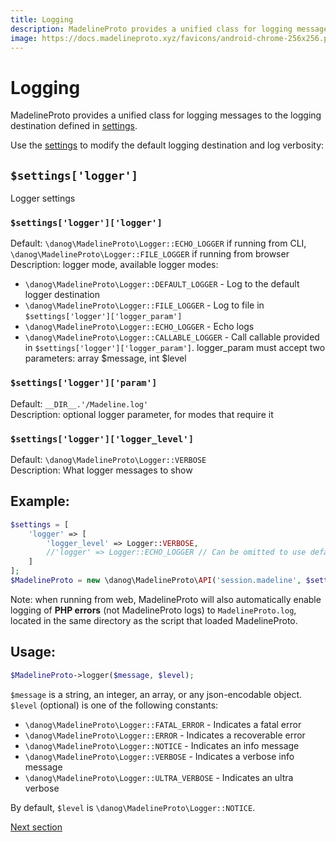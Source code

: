 ```yaml
---
title: Logging
description: MadelineProto provides a unified class for logging messages to the logging destination defined in [settings](SETTINGS.html#settingslogger).  
image: https://docs.madelineproto.xyz/favicons/android-chrome-256x256.png
---
```

# Logging

MadelineProto provides a unified class for logging messages to the logging destination defined in [settings](SETTINGS.html#settingslogger).  

Use the [settings](SETTINGS.html#settingslogger) to modify the default logging destination and log verbosity:  

## `$settings['logger']` 

Logger settings

### `$settings['logger']['logger']`
Default: `\danog\MadelineProto\Logger::ECHO_LOGGER` if running from CLI, `\danog\MadelineProto\Logger::FILE_LOGGER` if running from browser  
Description: logger mode, available logger modes:

* `\danog\MadelineProto\Logger::DEFAULT_LOGGER` - Log to the default logger destination
* `\danog\MadelineProto\Logger::FILE_LOGGER` - Log to file in `$settings['logger']['logger_param']`
* `\danog\MadelineProto\Logger::ECHO_LOGGER` - Echo logs
* `\danog\MadelineProto\Logger::CALLABLE_LOGGER` - Call callable provided in `$settings['logger']['logger_param']`. logger_param must accept two parameters: array $message, int $level

### `$settings['logger']['param']`
Default: `__DIR__.'/Madeline.log'`  
Description: optional logger parameter, for modes that require it

### `$settings['logger']['logger_level']`
Default: `\danog\MadelineProto\Logger::VERBOSE`  
Description: What logger messages to show

## Example:  
```php
$settings = [
    'logger' => [
        'logger_level' => Logger::VERBOSE,
        //'logger' => Logger::ECHO_LOGGER // Can be omitted to use default values
    ]
];
$MadelineProto = new \danog\MadelineProto\API('session.madeline', $settings);
```

Note: when running from web, MadelineProto will also automatically enable logging of **PHP errors** (not MadelineProto logs) to `MadelineProto.log`, located in the same directory as the script that loaded MadelineProto.  

## Usage:

```php
$MadelineProto->logger($message, $level);
```

`$message` is a string, an integer, an array, or any json-encodable object.  
`$level` (optional) is one of the following constants:
* `\danog\MadelineProto\Logger::FATAL_ERROR` - Indicates a fatal error
* `\danog\MadelineProto\Logger::ERROR` - Indicates a recoverable error
* `\danog\MadelineProto\Logger::NOTICE` - Indicates an info message
* `\danog\MadelineProto\Logger::VERBOSE` - Indicates a verbose info message
* `\danog\MadelineProto\Logger::ULTRA_VERBOSE` - Indicates an ultra verbose


By default, `$level` is `\danog\MadelineProto\Logger::NOTICE`.

<a href="https://docs.madelineproto.xyz/docs/CALLS.html">Next section</a>
